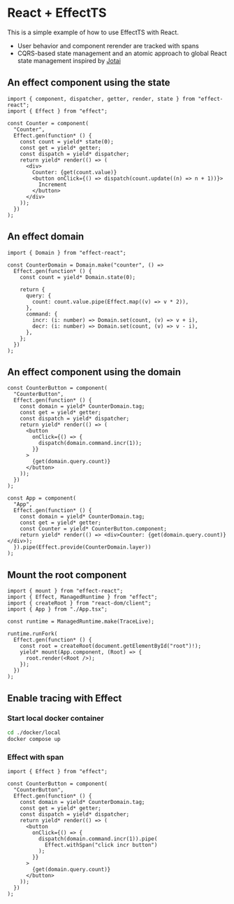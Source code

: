 # React + EffectTS

This is a simple example of how to use EffectTS with React.

- User behavior and component rerender are tracked with spans
- CQRS-based state management and an atomic approach to global React state management inspired by [Jotai](https://jotai.org/)

## An effect component using the state

```tsx
import { component, dispatcher, getter, render, state } from "effect-react";
import { Effect } from "effect";

const Counter = component(
  "Counter",
  Effect.gen(function* () {
    const count = yield* state(0);
    const get = yield* getter;
    const dispatch = yield* dispatcher;
    return yield* render(() => (
      <div>
        Counter: {get(count.value)}
        <button onClick={() => dispatch(count.update((n) => n + 1))}>
          Increment
        </button>
      </div>
    ));
  })
);
```

## An effect domain

```tsx
import { Domain } from "effect-react";

const CounterDomain = Domain.make("counter", () =>
  Effect.gen(function* () {
    const count = yield* Domain.state(0);

    return {
      query: {
        count: count.value.pipe(Effect.map((v) => v * 2)),
      },
      command: {
        incr: (i: number) => Domain.set(count, (v) => v + i),
        decr: (i: number) => Domain.set(count, (v) => v - i),
      },
    };
  })
);
```

## An effect component using the domain

```tsx
const CounterButton = component(
  "CounterButton",
  Effect.gen(function* () {
    const domain = yield* CounterDomain.tag;
    const get = yield* getter;
    const dispatch = yield* dispatcher;
    return yield* render(() => (
      <button
        onClick={() => {
          dispatch(domain.command.incr(1));
        }}
      >
        {get(domain.query.count)}
      </button>
    ));
  })
);

const App = component(
  "App",
  Effect.gen(function* () {
    const domain = yield* CounterDomain.tag;
    const get = yield* getter;
    const Counter = yield* CounterButton.component;
    return yield* render(() => <div>Counter: {get(domain.query.count)} </div>);
  }).pipe(Effect.provide(CounterDomain.layer))
);
```

## Mount the root component

```tsx
import { mount } from "effect-react";
import { Effect, ManagedRuntime } from "effect";
import { createRoot } from "react-dom/client";
import { App } from "./App.tsx";

const runtime = ManagedRuntime.make(TraceLive);

runtime.runFork(
  Effect.gen(function* () {
    const root = createRoot(document.getElementById("root")!);
    yield* mount(App.component, (Root) => {
      root.render(<Root />);
    });
  })
);
```

## Enable tracing with Effect

### Start local docker container

```sh
cd ./docker/local
docker compose up
```

### Effect with span

```tsx
import { Effect } from "effect";

const CounterButton = component(
  "CounterButton",
  Effect.gen(function* () {
    const domain = yield* CounterDomain.tag;
    const get = yield* getter;
    const dispatch = yield* dispatcher;
    return yield* render(() => (
      <button
        onClick={() => {
          dispatch(domain.command.incr(1)).pipe(
            Effect.withSpan("click incr button")
          );
        }}
      >
        {get(domain.query.count)}
      </button>
    ));
  })
);
```
